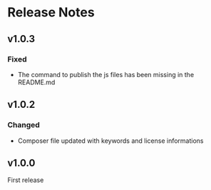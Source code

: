 # Release Notes

## v1.0.3

### Fixed
- The command to publish the js files has been missing in the README.md

## v1.0.2

### Changed
- Composer file updated with keywords and license informations

## v1.0.0

First release
